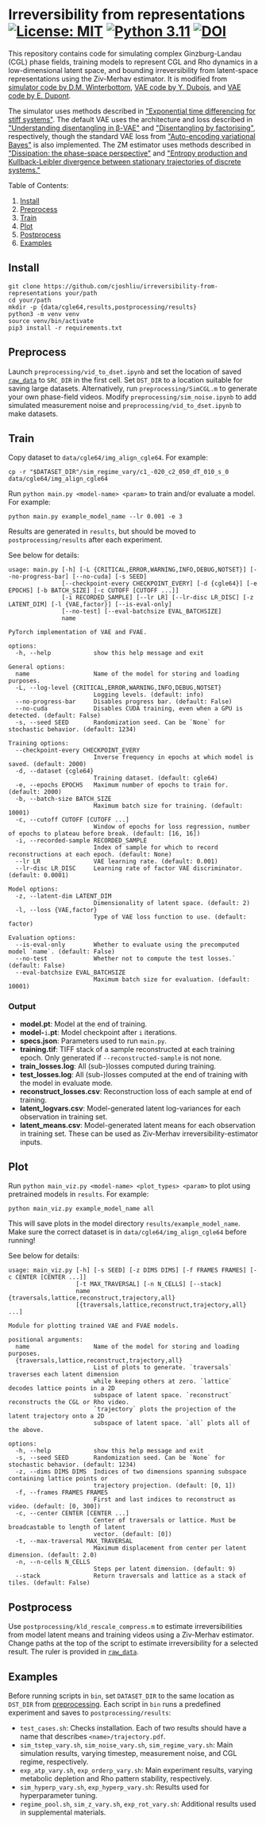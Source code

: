 # Irreversibility from representations [![License: MIT](https://img.shields.io/badge/License-MIT-yellow.svg)](https://github.com/cjoshliu/irreversibility-from-representations/blob/main/LICENSE) [![Python 3.11](https://img.shields.io/badge/python-3.11-blue.svg)](https://www.python.org/downloads/release/python-3110/) [![DOI](https://zenodo.org/badge/DOI/10.5281/zenodo.7737963.svg)](https://doi.org/10.5281/zenodo.7737963)


This repository contains code for simulating complex Ginzburg-Landau (CGL) phase fields, training models to represent CGL and Rho dynamics in a low-dimensional latent space, and bounding irreversibility from latent-space representations using the Ziv-Merhav estimator.
It is modified from [simulator code by D.M. Winterbottom](https://github.com/codeinthehole/codeinthehole.com/blob/58ad3d28ddefb64350ec883b291d4dbe1df096f7/www/static/tutorial/files/CGLsim2D.m), [VAE code by Y. Dubois](https://github.com/YannDubs/disentangling-vae), and [VAE code by E. Dupont](https://doi.org/10.48550/arXiv.1804.00104).

The simulator uses methods described in ["Exponential time differencing for stiff systems"](https://doi.org/10.1006/jcph.2002.6995).
The default VAE uses the architecture and loss described in ["Understanding disentangling in β-VAE"](https://doi.org/10.48550/arXiv.1804.03599) and ["Disentangling by factorising"](https://doi.org/10.48550/arXiv.1802.05983), respectively, though the standard VAE loss from ["Auto-encoding variational Bayes"](https://doi.org/10.48550/arXiv.1312.6114) is also implemented.
The ZM estimator uses methods described in ["Dissipation: the phase-space perspective"](https://doi.org/10.1103/PhysRevLett.98.080602) and ["Entropy production and Kullback-Leibler divergence between stationary trajectories of discrete systems."](https://doi.org/10.1103/PhysRevE.85.031129)

Table of Contents:
1. [Install](#install)
2. [Preprocess](#preprocess)
3. [Train](#train)
4. [Plot](#plot)
5. [Postprocess](#postprocess)
6. [Examples](#examples)

## Install
```
git clone https://github.com/cjoshliu/irreversibility-from-representations your/path
cd your/path
mkdir -p {data/cgle64,results,postprocessing/results}
python3 -m venv venv
source venv/bin/activate
pip3 install -r requirements.txt
```

## Preprocess
Launch `preprocessing/vid_to_dset.ipynb` and set the location of saved [`raw_data`](https://doi.org/10.5281/zenodo.7734339) to `SRC_DIR` in the first cell. Set `DST_DIR` to a location suitable for saving large datasets.
Alternatively, run `preprocessing/SimCGL.m` to generate your own phase-field videos.
Modify `preprocessing/sim_noise.ipynb` to add simulated measurement noise and `preprocessing/vid_to_dset.ipynb` to make datasets.

## Train
Copy dataset to `data/cgle64/img_align_cgle64`. For example:
```
cp -r "$DATASET_DIR"/sim_regime_vary/c1_-020_c2_050_dT_010_s_0 data/cgle64/img_align_cgle64
```
Run `python main.py <model-name> <param>` to train and/or evaluate a model. For example:
```
python main.py example_model_name --lr 0.001 -e 3
```
Results are generated in `results`, but should be moved to `postprocessing/results` after each experiment.

See below for details:
```
usage: main.py [-h] [-L {CRITICAL,ERROR,WARNING,INFO,DEBUG,NOTSET}] [--no-progress-bar] [--no-cuda] [-s SEED]
               [--checkpoint-every CHECKPOINT_EVERY] [-d {cgle64}] [-e EPOCHS] [-b BATCH_SIZE] [-c CUTOFF [CUTOFF ...]]
               [-i RECORDED_SAMPLE] [--lr LR] [--lr-disc LR_DISC] [-z LATENT_DIM] [-l {VAE,factor}] [--is-eval-only]
               [--no-test] [--eval-batchsize EVAL_BATCHSIZE]
               name

PyTorch implementation of VAE and FVAE.

options:
  -h, --help            show this help message and exit

General options:
  name                  Name of the model for storing and loading purposes.
  -L, --log-level {CRITICAL,ERROR,WARNING,INFO,DEBUG,NOTSET}
                        Logging levels. (default: info)
  --no-progress-bar     Disables progress bar. (default: False)
  --no-cuda             Disables CUDA training, even when a GPU is detected. (default: False)
  -s, --seed SEED       Randomization seed. Can be `None` for stochastic behavior. (default: 1234)

Training options:
  --checkpoint-every CHECKPOINT_EVERY
                        Inverse frequency in epochs at which model is saved. (default: 2000)
  -d, --dataset {cgle64}
                        Training dataset. (default: cgle64)
  -e, --epochs EPOCHS   Maximum number of epochs to train for. (default: 2000)
  -b, --batch-size BATCH_SIZE
                        Maximum batch size for training. (default: 10001)
  -c, --cutoff CUTOFF [CUTOFF ...]
                        Window of epochs for loss regression, number of epochs to plateau before break. (default: [16, 16])
  -i, --recorded-sample RECORDED_SAMPLE
                        Index of sample for which to record reconstructions at each epoch. (default: None)
  --lr LR               VAE learning rate. (default: 0.001)
  --lr-disc LR_DISC     Learning rate of factor VAE discriminator. (default: 0.0001)

Model options:
  -z, --latent-dim LATENT_DIM
                        Dimensionality of latent space. (default: 2)
  -l, --loss {VAE,factor}
                        Type of VAE loss function to use. (default: factor)

Evaluation options:
  --is-eval-only        Whether to evaluate using the precomputed model `name`. (default: False)
  --no-test             Whether not to compute the test losses.` (default: False)
  --eval-batchsize EVAL_BATCHSIZE
                        Maximum batch size for evaluation. (default: 10001)
```

### Output
* **model.pt**: Model at the end of training. 
* **model-**`i`**.pt**: Model checkpoint after `i` iterations.
* **specs.json**: Parameters used to run `main.py`.
* **training.tif**: TIFF stack of a sample reconstructed at each training epoch. Only generated if `--reconstructed-sample` is not none.
* **train_losses.log**: All (sub-)losses computed during training.
* **test_losses.log**: All (sub-)losses computed at the end of training with the model in evaluate mode.
* **reconstruct_losses.csv**: Reconstruction loss of each sample at end of training.
* **latent_logvars.csv**: Model-generated latent log-variances for each observation in training set.
* **latent_means.csv**: Model-generated latent means for each observation in training set. These can be used as Ziv-Merhav irreversibility-estimator inputs.

## Plot

Run `python main_viz.py <model-name> <plot_types> <param>` to plot using pretrained models in `results`. For example:
```
python main_viz.py example_model_name all
```
This will save plots in the model directory `results/example_model_name`. Make sure the correct dataset is in `data/cgle64/img_align_cgle64` before running!

See below for details:
```
usage: main_viz.py [-h] [-s SEED] [-z DIMS DIMS] [-f FRAMES FRAMES] [-c CENTER [CENTER ...]]
                   [-t MAX_TRAVERSAL] [-n N_CELLS] [--stack]
                   name {traversals,lattice,reconstruct,trajectory,all}
                   [{traversals,lattice,reconstruct,trajectory,all} ...]

Module for plotting trained VAE and FVAE models.

positional arguments:
  name                  Name of the model for storing and loading purposes.
  {traversals,lattice,reconstruct,trajectory,all}
                        List of plots to generate. `traversals` traverses each latent dimension
                        while keeping others at zero. `lattice` decodes lattice points in a 2D
                        subspace of latent space. `reconstruct` reconstructs the CGL or Rho video.
                        `trajectory` plots the projection of the latent trajectory onto a 2D
                        subspace of latent space. `all` plots all of the above.

options:
  -h, --help            show this help message and exit
  -s, --seed SEED       Randomization seed. Can be `None` for stochastic behavior. (default: 1234)
  -z, --dims DIMS DIMS  Indices of two dimensions spanning subspace containing lattice points or
                        trajectory projection. (default: [0, 1])
  -f, --frames FRAMES FRAMES
                        First and last indices to reconstruct as video. (default: [0, 300])
  -c, --center CENTER [CENTER ...]
                        Center of traversals or lattice. Must be broadcastable to length of latent
                        vector. (default: [0])
  -t, --max-traversal MAX_TRAVERSAL
                        Maximum displacement from center per latent dimension. (default: 2.0)
  -n, --n-cells N_CELLS
                        Steps per latent dimension. (default: 9)
  --stack               Return traversals and lattice as a stack of tiles. (default: False)
```

## Postprocess
Use `postprocessing/kld_rescale_compress.m` to estimate irreversibilities from model latent means and training videos using a Ziv-Merhav estimator.
Change paths at the top of the script to estimate irreversibility for a selected result.
The ruler is provided in [`raw_data`](https://doi.org/10.5281/zenodo.7734339).

## Examples
Before running scripts in `bin`, set `DATASET_DIR` to the same location as `DST_DIR` from [preprocessing](#preprocess).
Each script in `bin` runs a predefined experiment and saves to `postprocessing/results`:
* `test_cases.sh`: Checks installation. Each of two results should have a name that describes `<name>/trajectory.pdf`.
* `sim_tstep_vary.sh`, `sim_noise_vary.sh`, `sim_regime_vary.sh`: Main simulation results, varying timestep, measurement noise, and CGL regime, respectively.
* `exp_atp_vary.sh`, `exp_orderp_vary.sh`: Main experiment results, varying metabolic depletion and Rho pattern stability, respectively.
* `sim_hyperp_vary.sh`, `exp_hyperp_vary.sh`: Results used for hyperparameter tuning.
* `regime_pool.sh`, `sim_z_vary.sh`, `exp_rot_vary.sh`: Additional results used in supplemental materials.
